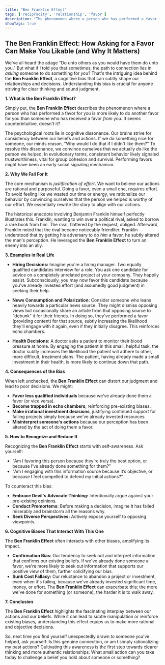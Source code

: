 ```yaml
---
title: "Ben Franklin Effect"
tags: ['reciprocity', 'relationship', 'favor']
description: "The phenomenon where a person who has performed a favor for someone is more likely to do another favor for that person than they would be if they had received a favor from that person."
showTags: true
---
```


## The Ben Franklin Effect: How Asking for a Favor Can Make You Likable (and Why It Matters)

We've all heard the adage "Do unto others as you would have them do unto you." But what if I told you that sometimes, the path to connection lies in *asking* someone to do something for *you*? That's the intriguing idea behind the **Ben Franklin Effect**, a cognitive bias that can subtly shape our relationships and decisions. Understanding this bias is crucial for anyone striving for clear thinking and sound judgment.

**1. What is the Ben Franklin Effect?**

Simply put, the **Ben Franklin Effect** describes the phenomenon where a person who has performed a favor for you is more likely to do another favor for you than someone who has received a favor *from* you. It seems counterintuitive, doesn't it?

The psychological roots lie in cognitive dissonance. Our brains strive for consistency between our beliefs and actions. If we do something nice for someone, our minds reason, "Why would I do that if I didn't like them?" To resolve this dissonance, we convince ourselves that we actually *do* like the person we helped. In evolutionary terms, consistent behavior likely signaled trustworthiness, vital for group cohesion and survival. Performing favors might have been an early social signaling mechanism.

**2. Why We Fall For It**

The core mechanism is *justification of effort*. We want to believe our actions are rational and purposeful. Doing a favor, even a small one, requires effort. To avoid feeling like we wasted our time or energy, we rationalize our behavior by convincing ourselves that the person we helped is worthy of our effort. We essentially rewrite the story to align with our actions.

The historical anecdote involving Benjamin Franklin himself perfectly illustrates this. Franklin, wanting to win over a political rival, asked to borrow a rare book from him. The rival, flattered by the request, obliged. Afterward, Franklin noted that the rival became noticeably friendlier. Franklin understood that by getting his adversary to do *him* a favor, he subtly altered the man's perception. He leveraged the **Ben Franklin Effect** to turn an enemy into an ally.

**3. Examples in Real Life**

*   **Hiring Decisions:** Imagine you're a hiring manager. Two equally qualified candidates interview for a role. You ask one candidate for advice on a completely unrelated project at your company. They happily assist. Subconsciously, you may now favor this candidate because you've already invested effort (and assumedly good judgment) in seeking their help.

*   **News Consumption and Polarization:** Consider someone who leans heavily towards a particular news source. They might dismiss opposing views but occasionally share an article from that opposing source to "debunk" it for their friends. In doing so, they've performed a favor (providing content) for that source, subtly increasing the likelihood they'll engage with it again, even if they initially disagree. This reinforces echo chambers.

*   **Health Decisions:** A doctor asks a patient to monitor their blood pressure at home. By engaging the patient in this small, helpful task, the doctor subtly increases the likelihood the patient will adhere to other, more difficult, treatment plans. The patient, having already made a small investment in their health, is more likely to continue down that path.

**4. Consequences of the Bias**

When left unchecked, the **Ben Franklin Effect** can distort our judgment and lead to poor decisions. We might:

*   **Favor less qualified individuals** because we've already done them a favor (or vice versa).
*   **Become trapped in echo chambers**, reinforcing pre-existing biases.
*   **Make irrational investment decisions**, justifying continued support for failing projects simply because we've already invested resources.
*   **Misinterpret someone's actions** because our perception has been altered by the act of doing them a favor.

**5. How to Recognize and Reduce It**

Recognizing the **Ben Franklin Effect** starts with self-awareness. Ask yourself:

*   "Am I favoring this person because they’re truly the best option, or because I’ve already done something for them?"
*   "Am I engaging with this information source because it’s objective, or because I feel compelled to defend my initial actions?"

To counteract this bias:

*   **Embrace Devil's Advocate Thinking:** Intentionally argue against your pre-existing opinions.
*   **Conduct Premortems:** Before making a decision, imagine it has failed miserably and brainstorm all the reasons why.
*   **Seek Diverse Perspectives:** Actively expose yourself to opposing viewpoints.

**6. Cognitive Biases That Interact With This One**

The **Ben Franklin Effect** often interacts with other biases, amplifying its impact.

*   **Confirmation Bias:** Our tendency to seek out and interpret information that confirms our existing beliefs. If we've already done someone a favor, we're more likely to seek out information that supports our positive view of them, further solidifying our bias.
*   **Sunk Cost Fallacy:** Our reluctance to abandon a project or investment, even when it's failing, because we've already invested significant time, money, or effort. The **Ben Franklin Effect** can exacerbate this; the more we've done for something (or someone), the harder it is to walk away.

**7. Conclusion**

The **Ben Franklin Effect** highlights the fascinating interplay between our actions and our beliefs. While it can lead to subtle manipulation or reinforce existing biases, understanding this effect equips us to make more rational and objective decisions.

So, next time you find yourself unexpectedly drawn to someone you've helped, ask yourself: Is this genuine connection, or am I simply rationalizing my past actions? Cultivating this awareness is the first step towards clearer thinking and more authentic relationships. What small action can you take today to challenge a belief you hold about someone or something?

